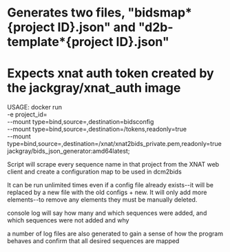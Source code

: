 # Generates two files, "bidsmap*{project ID}.json" and "d2b-template*{project ID}.json"

# Expects xnat auth token created by the jackgray/xnat_auth image

USAGE:
docker run \
-e project_id=<project ID> \
--mount type=bind,source=<project directory>,destination=bidsconfig \
--mount type=bind,source=<xnat auth token path>,destination=/tokens,readonly=true \
--mount type=bind,source=<private key path>,destination=/xnat/xnat2bids_private.pem,readonly=true \
jackgray/bids_json_generator:amd64latest;

Script will scrape every sequence name in that project from the XNAT web client and create a configuration map to be used in dcm2bids

It can be run unlimited times even if a config file already exists--it will be replaced by a new file with the old configs + new. It will only add more elements--to remove any elements they must be manually deleted.

console log will say how many and which sequences were added, and which sequences were not added and why

a number of log files are also generated to gain a sense of how the program behaves and confirm that all desired sequences are mapped
